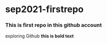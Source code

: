 # sep2021-firstrepo
### This is first repo in this github account
exploring Github **this is bold text**
